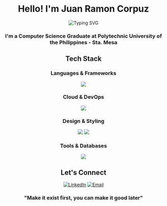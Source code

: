 <div align="center">
  
  # Hello! I'm Juan Ramon Corpuz
  
</div>
<div align="center">
  <img src="https://readme-typing-svg.herokuapp.com?font=Fira+Code&weight=700&size=28&duration=3000&pause=1000&color=2196F3&center=true&vCenter=true&random=false&width=600&lines=Cloud%2FDevOps+Enthusiast;UI%2FUX+Designer;Front-end+Developer" alt="Typing SVG" />
</div>
<div align="center">
  <h3> I'm a Computer Science Graduate at Polytechnic University of the Philippines - Sta. Mesa</h3>
</div>
<div align="center">

## Tech Stack
</div>
<div align="center">

### Languages & Frameworks
</div>
<div align="center">
  <img src="https://skillicons.dev/icons?i=html,css,js,ts,python,nodejs,react,nextjs,flask" />
</div>
<div align="center">

### Cloud & DevOps
</div>
<div align="center">
  <img src="https://skillicons.dev/icons?i=aws,docker,kubernetes,terraform,gitlab,githubactions" />
</div>
<div align="center">

### Design & Styling
</div>
<div align="center">
  <img src="https://skillicons.dev/icons?i=figma,tailwind,bootstrap,photoshop" />
  <img src="https://img.shields.io/badge/Canva-00C4CC?style=for-the-badge&logo=canva&logoColor=white" />
</div>
<div align="center">

### Tools & Databases
</div>
<div align="center">
  <img src="https://skillicons.dev/icons?i=git,vscode,postman,mysql" />
</div>

<div align="center">
  
## Let's Connect

</div>
<div align="center">

[![LinkedIn](https://img.shields.io/badge/LinkedIn-0077B5?style=for-the-badge&logo=linkedin&logoColor=white)](https://www.linkedin.com/in/ramonjuan/)
[![Email](https://img.shields.io/badge/Email-D14836?style=for-the-badge&logo=gmail&logoColor=white)](mailto:juanramoncorpuz@gmail.com)
</div>
<div align="center">

  ### "Make it exist first, you can make it good later"

</div>
